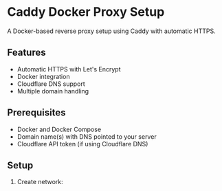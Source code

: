 # Caddy Docker Proxy Setup

A Docker-based reverse proxy setup using Caddy with automatic HTTPS.

## Features

- Automatic HTTPS with Let's Encrypt
- Docker integration
- Cloudflare DNS support
- Multiple domain handling

## Prerequisites

- Docker and Docker Compose
- Domain name(s) with DNS pointed to your server
- Cloudflare API token (if using Cloudflare DNS)

## Setup

1. Create network:
